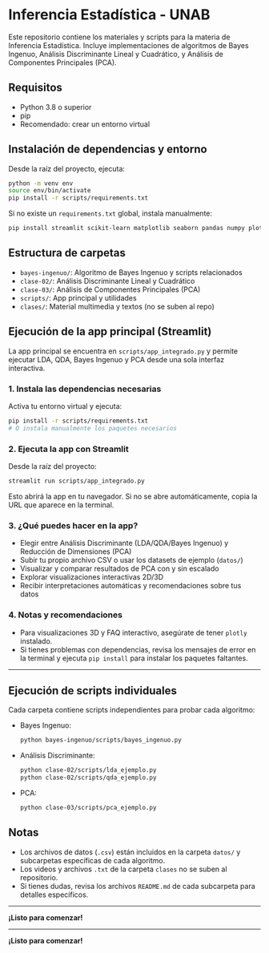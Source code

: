# Inferencia Estadística - UNAB

Este repositorio contiene los materiales y scripts para la materia de Inferencia Estadística. Incluye implementaciones de algoritmos de Bayes Ingenuo, Análisis Discriminante Lineal y Cuadrático, y Análisis de Componentes Principales (PCA).

## Requisitos

- Python 3.8 o superior
- pip
- Recomendado: crear un entorno virtual


## Instalación de dependencias y entorno

Desde la raíz del proyecto, ejecuta:

```bash
python -m venv env
source env/bin/activate
pip install -r scripts/requirements.txt
```

Si no existe un `requirements.txt` global, instala manualmente:

```bash
pip install streamlit scikit-learn matplotlib seaborn pandas numpy plotly
```

## Estructura de carpetas

- `bayes-ingenuo/`: Algoritmo de Bayes Ingenuo y scripts relacionados
- `clase-02/`: Análisis Discriminante Lineal y Cuadrático
- `clase-03/`: Análisis de Componentes Principales (PCA)
- `scripts/`: App principal y utilidades
- `clases/`: Material multimedia y textos (no se suben al repo)



## Ejecución de la app principal (Streamlit)

La app principal se encuentra en `scripts/app_integrado.py` y permite ejecutar LDA, QDA, Bayes Ingenuo y PCA desde una sola interfaz interactiva.

### 1. Instala las dependencias necesarias

Activa tu entorno virtual y ejecuta:

```bash
pip install -r scripts/requirements.txt
# O instala manualmente los paquetes necesarios
```

### 2. Ejecuta la app con Streamlit

Desde la raíz del proyecto:

```bash
streamlit run scripts/app_integrado.py
```

Esto abrirá la app en tu navegador. Si no se abre automáticamente, copia la URL que aparece en la terminal.

### 3. ¿Qué puedes hacer en la app?

- Elegir entre Análisis Discriminante (LDA/QDA/Bayes Ingenuo) y Reducción de Dimensiones (PCA)
- Subir tu propio archivo CSV o usar los datasets de ejemplo (`datos/`)
- Visualizar y comparar resultados de PCA con y sin escalado
- Explorar visualizaciones interactivas 2D/3D
- Recibir interpretaciones automáticas y recomendaciones sobre tus datos

### 4. Notas y recomendaciones

- Para visualizaciones 3D y FAQ interactivo, asegúrate de tener `plotly` instalado.
- Si tienes problemas con dependencias, revisa los mensajes de error en la terminal y ejecuta `pip install` para instalar los paquetes faltantes.

---


## Ejecución de scripts individuales

Cada carpeta contiene scripts independientes para probar cada algoritmo:

- Bayes Ingenuo:
  ```bash
  python bayes-ingenuo/scripts/bayes_ingenuo.py
  ```
- Análisis Discriminante:
  ```bash
  python clase-02/scripts/lda_ejemplo.py
  python clase-02/scripts/qda_ejemplo.py
  ```
- PCA:
  ```bash
  python clase-03/scripts/pca_ejemplo.py
  ```


## Notas

- Los archivos de datos (`.csv`) están incluidos en la carpeta `datos/` y subcarpetas específicas de cada algoritmo.
- Los videos y archivos `.txt` de la carpeta `clases` no se suben al repositorio.
- Si tienes dudas, revisa los archivos `README.md` de cada subcarpeta para detalles específicos.

---

**¡Listo para comenzar!**

---

**¡Listo para comenzar!**
